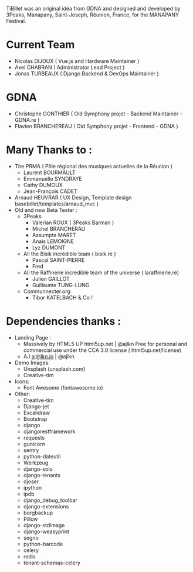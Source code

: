 TiBillet was an original idéa from GDNA and designed and developed by 3Peaks, Manapany, Saint-Joseph, Réunion, France, for the MANAPANY Festival.

# Current Team

- Nicolas DIJOUX ( Vue.js and Hardware Maintainer )
- Axel CHABRAN ( Administrator Lead Project )
- Jonas TURBEAUX ( Django Backend & DevOps Maintainer )

# GDNA

- Christophe GONTHIER ( Old Symphony projet - Backend Maintainer - GDNA.re )
- Flavien BRANCHEREAU ( Old Symphony projet - Frontend - GDNA )

# Many Thanks to  :

- The PRMA ( Pôle régional des musiques actuelles de la Réunion )
  - Laurent BOURMAULT
  - Emmanuelle SYNDRAYE
  - Cathy DUMOUX
  - Jean-François CADET
- Arnaud HEUVRAR ( UX Design, Template design basebillet/templates/arnaud_mvc )
- Old and new Beta Tester :
  - 3Peaks
    - Valerian ROUX ( 3Peaks Barman )
    - Michel BRANCHERAU
    - Assumpta MARET
    - Anais LEMOIGNE
    - Lyz DUMONT
  - All the Bisik incrédible team ( bisik.re )
    - Pascal SAINT-PIERRE
    - Fred 
  - All the Raffinerie incredible team of the universe ( laraffinerie.re)
    - Julien GAILLOT
    - Guillaume TUNG-LUNG
  - Communnecter.org
    - Tibor KATELBACH & Co !

# Dependencies thanks :

- Landing Page :
  - Massively by HTML5 UP html5up.net | @ajlkn Free for personal and commercial use under the CCA 3.0 license (
      html5up.net/license)
  - AJ aj@lkn.io | @ajlkn 
- Demo Images:
  - Unsplash (unsplash.com)
  - Creative-tim 
- Icons:
  - Font Awesome (fontawesome.io)
- Other:
  - Creative-tim
  - Django-jet
  - Excalidraw
  - Bootstrap
  - django
  - djangorestframework
  - requests
  - gunicorn
  - sentry
  - python-dateutil
  - Werkzeug
  - django-solo
  - django-tenants
  - djoser
  - ipython
  - ipdb
  - django_debug_toolbar
  - django-extensions
  - borgbackup
  - Pillow
  - django-stdimage
  - django-weasyprint
  - segno
  - python-barcode
  - celery
  - redis
  - tenant-schemas-celery        